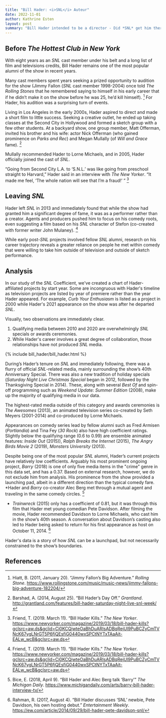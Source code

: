 ```yaml
---
title: "Bill Hader: <i>SNL</i> Auteur"
date: 2022-11-01
author: Kathrine Esten
layout: post
summary: "Bill Hader intended to be a director - Did *SNL* get him there?"
---
```


## Before *The Hottest Club in New York* 

With eight years as an *SNL* cast member under his belt and a long list of film and televisions credits, Bill Hader remains one of the most popular alumni of the show in recent years. 

Many cast members spent years seeking a prized opportunity to audition for the show (Jimmy Fallon (*SNL* cast member 1998-2004) once told *The Rolling Stones* that he remembered saying to himself in his early career that if he didn’t make it on the show before he was 25, he’d kill himself). [^1] For Hader, his audition was a surprising turn of events. 

Living in Los Angeles in the early 2000s, Hader aspired to direct and made a short film to little success. Seeking a creative outlet, he ended up taking classes at the Second City in Hollywood and formed a sketch group with a few other students. At a backyard show, one group member, Matt Offerman, invited his brother and his wife: actor Nick Offerman (who gained prominence on *Parks and Rec*) and Megan Mullally (of *Will and Grace* fame). [^2]

Mullally recommended Hader to Lorne Michaels, and in 2005, Hader officially joined the cast of *SNL*. 

 “Going from Second City L.A. to ‘S.N.L.’ was like going from preschool straight to Harvard,” Hader said in an interview with *The New Yorker*. “It made me feel, ‘The whole nation will see that I’m a fraud!’ ” [^3]

## Leaving *SNL*

Hader left *SNL* in 2013 and immediately found that while the show had granted him a significant degree of fame, it was as a performer rather than a creator. Agents and producers pushed him to focus on his comedy roots, even suggesting a film based on his *SNL* character of Stefon (co-created with former writer John Mulaney). [^3]

While early post-*SNL* projects involved fellow *SNL* alumni, research on his career trajectory reveals a greater reliance on people he met within comedy that were willing to take him outside of television and outside of sketch performance. 

## Analysis

In our study of the *SNL* Coefficient, we've created a chart of Hader-affiliated projects by start year. Some are incongruous with  Hader's timeline as television projects are listed by year of premiere rather than the year Hader appeared. For example, *Curb Your Enthusiasm* is listed as a project in 2000 while Hader's 2021 appearance on the show was after he departed *SNL*. 

Visually, two observations are immediately clear.

1) Qualifying media between 2010 and 2020 are overwhelmingly *SNL* specials or awards ceremonies. 
2) While Hader's career involves a great degree of collaboration, those relationships have not produced *SNL* media. 

{% include bill_hader/bill_hader.html %}

During’s Hader’s tenure on *SNL* and immediately following, there was a flurry of official *SNL*-related media, mainly surrounding the show’s 40th Anniversary Special. There was also a new tradition of holiday specials (*Saturday Night Live Christmas Special* began in 2012, followed by the Thanksgiving Special in 2014). These, along with several *Best Of* and spin-off programming such as *Weekend Update: Summer Edition* (2008), make up the majority of qualifying media in our data. 

The highest-rated media outside of this category and awards ceremonies is *The Awesomes* (2013), an animated television series co-created by Seth Meyers (2001-2014) and co-produced by Lorne Michaels. 

Appearances on comedy series lead by fellow alumni such as Fred Armisen (*Portlandia*) and Tina Fey (*30 Rock*) also have high coefficient ratings. Slightly below the qualifying range (0.6 to 0.99) are ensemble animated features: *Inside Out* (2015)), *Ralph Breaks the Internet* (2015), *The Angry Birds Movie 2* (2019), *Monsters University* (2013). 

Despite being one of the most popular *SNL* alumni, Hader’s current projects have relatively low coefficients. Arguably his most prominent ongoing project, *Barry* (2018) is one of only five media items in the "crime" genre in this data set, and has a 0.37. Based on external research, however, we do not exclude him from analysis. His prominence from the show provided a launching pad, albeit in a different direction than the typical comedy fare. 
*Hader and *Barry* co-creator Alec Berg met through a mutual agent and traveling in the same comedy circles. [^4]
* *Trainwreck* (2015) only has a coefficient of 0.81, but it was through this film that Hader met young comedian Pete Davidson. After filming the movie, Hader recommended Davidson to Lorne Michaels, who cast him in the show’s 40th season. A conversation about Davidson’s casting also led to Hader being asked to return for his first appearance as host on October 11, 2014. [^5]

Hader's data is a story of how *SNL* can be a launchpad, but not necessarily constrained to the show’s boundaries. 

## References

[^1]: Hiatt, B. (2011, January 20). “Jimmy Fallon’s Big Adventure.” *Rolling Stone*. https://www.rollingstone.com/music/music-news/jimmy-fallons-big-adventure-182204/

[^2]: Barshad, A. (2014, August 25). “Bill Hader’s Day Off.” *Grantland*. http://grantland.com/features/bill-hader-saturday-night-live-snl-week/

[^3]: Friend, T. (2019. March 11). “Bill Hader Kills.” *The New Yorker*. https://www.newyorker.com/magazine/2019/03/18/bill-hader-kills?gclsrc=aw.ds&gclid=Cj0KCQjwteOaBhDuARIsADBqRejUl9PuBCZyCmTVNcK67ygLNrGT5P6fjQEsfiG0440wxSPCtNYTxTAaAit-EALw_wcB&gclsrc=aw.ds

[^4]: Bice, E. (2018, April 9). “Bill Hader and Alec Berg talk ‘Barry’” *The Michigan Daily*. https://www.michigandaily.com/arts/barry-bill-hader-interview-tv/

[^5]: Rahman, R. (2017, August 4). “Bill Hader discusses ‘SNL’ newbie, Pete Davidson, his own hosting debut.” *Entertainment Weekly*. https://ew.com/article/2014/09/29/bill-hader-pete-davidson-snl/
